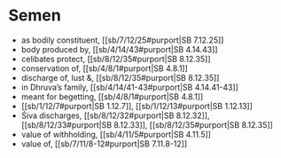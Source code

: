# Semen

* as bodily constituent, [[sb/7/12/25#purport|SB 7.12.25]]
* body produced by, [[sb/4/14/43#purport|SB 4.14.43]]
* celibates protect, [[sb/8/12/35#purport|SB 8.12.35]]
* conservation of, [[sb/4/8/1#purport|SB 4.8.1]]
* discharge of, lust &, [[sb/8/12/35#purport|SB 8.12.35]]
* in Dhruva’s family, [[sb/4/14/41-43#purport|SB 4.14.41-43]]
* meant for begetting, [[sb/4/8/1#purport|SB 4.8.1]]
*  [[sb/1/12/7#purport|SB 1.12.7]], [[sb/1/12/13#purport|SB 1.12.13]]
* Śiva discharges, [[sb/8/12/32#purport|SB 8.12.32]], [[sb/8/12/33#purport|SB 8.12.33]], [[sb/8/12/35#purport|SB 8.12.35]]
* value of withholding, [[sb/4/11/5#purport|SB 4.11.5]]
* value of, [[sb/7/11/8-12#purport|SB 7.11.8-12]]
